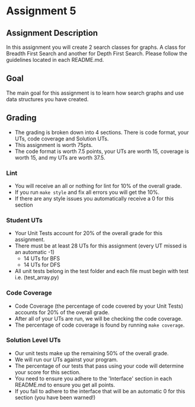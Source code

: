 # Assignment 5

## Assignment Description

In this assignment you will create 2 search classes for graphs. A class for Breadth First Search and another for Depth First Search. Please follow the guidelines located in each README.md.

## Goal

The main goal for this assignment is to learn how search graphs and use data structures you have created.

## Grading

- The grading is broken down into 4 sections. There is code format, your UTs, code coverage and Solution UTs.
- This assignment is worth 75pts.
- The code format is worth 7.5 points, your UTs are worth 15, coverage is worth 15, and my UTs are worth 37.5.

### Lint

- You will receive an all or nothing for lint for 10% of the overall grade.
- If you run `make style` and fix all errors you will get the 10%.
- If there are any style issues you automatically receive a 0 for this section

### Student UTs

- Your Unit Tests account for 20% of the overall grade for this assignment.
- There must be at least 28 UTs for this assignment (every UT missed is an automatic -1)
    - 14 UTs for BFS
    - 14 UTs for DFS
- All unit tests belong in the test folder and each file must begin with test i.e. (test_array.py)

### Code Coverage

- Code Coverage (the percentage of code covered by your Unit Tests) accounts for 20% of the overall grade.
- After all of your UTs are run, we will be checking the code coverage.
- The percentage of code coverage is found by running `make coverage`.

### Solution Level UTs

- Our unit tests make up the remaining 50% of the overall grade.
- We will run our UTs against your program.
- The percentage of our tests that pass using your code will determine your score for this section.
- You need to ensure you adhere to the 'Interface' section in each README.md to ensure you get all points.
- If you fail to adhere to the interface that will be an automatic 0 for this section (you have been warned!)
